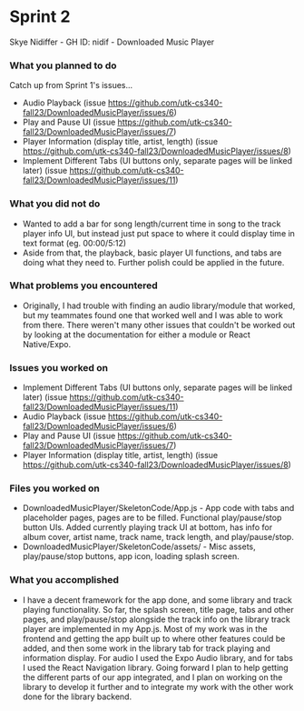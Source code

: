 # Sprint 2

Skye Nidiffer - GH ID: nidif - Downloaded Music Player

### What you planned to do
Catch up from Sprint 1's issues...
- Audio Playback (issue https://github.com/utk-cs340-fall23/DownloadedMusicPlayer/issues/6)
- Play and Pause UI (issue https://github.com/utk-cs340-fall23/DownloadedMusicPlayer/issues/7)
- Player Information (display title, artist, length) (issue https://github.com/utk-cs340-fall23/DownloadedMusicPlayer/issues/8)
- Implement Different Tabs (UI buttons only, separate pages will be linked later) (issue https://github.com/utk-cs340-fall23/DownloadedMusicPlayer/issues/11)

### What you did not do
- Wanted to add a bar for song length/current time in song to the track player info UI, but instead just put space to where it could display time in text format (eg. 00:00/5:12)
- Aside from that, the playback, basic player UI functions, and tabs are doing what they need to. Further polish could be applied in the future.

### What problems you encountered
- Originally, I had trouble with finding an audio library/module that worked, but my teammates found one that worked well and I was able to work from there. There weren't many other issues that couldn't be worked out by looking at the documentation for either a module or React Native/Expo. 

### Issues you worked on
- Implement Different Tabs (UI buttons only, separate pages will be linked later) (issue https://github.com/utk-cs340-fall23/DownloadedMusicPlayer/issues/11)
- Audio Playback (issue https://github.com/utk-cs340-fall23/DownloadedMusicPlayer/issues/6)
- Play and Pause UI (issue https://github.com/utk-cs340-fall23/DownloadedMusicPlayer/issues/7)
- Player Information (display title, artist, length) (issue https://github.com/utk-cs340-fall23/DownloadedMusicPlayer/issues/8)

### Files you worked on
- DownloadedMusicPlayer/SkeletonCode/App.js - App code with tabs and placeholder pages, pages are to be filled. Functional play/pause/stop button UIs. Added currently playing track UI at bottom, has info for album cover, artist name, track name, track length, and play/pause/stop.
- DownloadedMusicPlayer/SkeletonCode/assets/ - Misc assets, play/pause/stop buttons, app icon, loading splash screen.

### What you accomplished 
- I have a decent framework for the app done, and some library and track playing functionality. So far, the splash screen, title page, tabs and other pages, and play/pause/stop alongside the track info on the library track player are implemented in my App.js. Most of my work was in the frontend and getting the app built up to where other features could be added, and then some work in the library tab for track playing and information display. For audio I used the Expo Audio library, and for tabs I used the React Navigation library. Going forward I plan to help getting the different parts of our app integrated, and I plan on working on the library to develop it further and to integrate my work with the other work done for the library backend.
